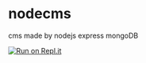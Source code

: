 # nodecms
cms made by nodejs express mongoDB

[![Run on Repl.it](https://repl.it/badge/github/ngockiem/nodecms)](https://repl.it/github/ngockiem/nodecms)
